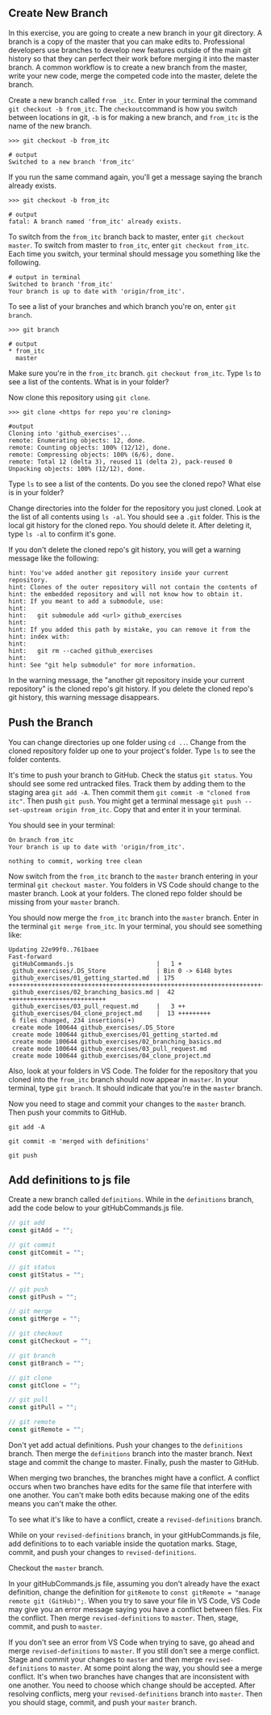 ## Create New Branch

In this exercise, you are going to create a new branch in your git directory. A branch is a copy of the master that you can make edits to. Professional developers use branches to develop new features outside of the main git history so that they can perfect their work before merging it into the master branch. A common workflow is to create a new branch from the master, write your new code, merge the competed code into the master, delete the branch.

Create a new branch called `from _itc`. Enter in your terminal the command `git checkout -b from_itc`. The `checkout`command is how you switch between locations in git, `-b` is for making a new branch, and `from_itc` is the name of the new branch.

```
>>> git checkout -b from_itc

# output
Switched to a new branch 'from_itc'
```

If you run the same command again, you'll get a message saying the branch already exists.

```
>>> git checkout -b from_itc

# output
fatal: A branch named 'from_itc' already exists.
```

To switch from the `from_itc` branch back to master, enter `git checkout master`. To switch from master to `from_itc`, enter `git checkout from_itc`. Each time you switch, your terminal should message you something like the following.

```
# output in terminal
Switched to branch 'from_itc'
Your branch is up to date with 'origin/from_itc'.
```

To see a list of your branches and which branch you're on, enter `git branch`.

```
>>> git branch

# output
* from_itc
  master
```

Make sure you're in the `from_itc` branch. `git checkout from_itc`. Type `ls` to see a list of the contents. What is in your folder?

Now clone this repository using `git clone`.

```
>>> git clone <https for repo you're cloning>

#output
Cloning into 'github_exercises'...
remote: Enumerating objects: 12, done.
remote: Counting objects: 100% (12/12), done.
remote: Compressing objects: 100% (6/6), done.
remote: Total 12 (delta 3), reused 11 (delta 2), pack-reused 0
Unpacking objects: 100% (12/12), done.
```

Type `ls` to see a list of the contents. Do you see the cloned repo? What else is in your folder?

Change directories into the folder for the repository you just cloned. Look at the list of all contents using `ls -al`. You should see a `.git` folder. This is the local git history for the cloned repo. You should delete it. After deleting it, type `ls -al` to confirm it's gone.

If you don't delete the cloned repo's git history, you will get a warning message like the following:

```
hint: You've added another git repository inside your current repository.
hint: Clones of the outer repository will not contain the contents of
hint: the embedded repository and will not know how to obtain it.
hint: If you meant to add a submodule, use:
hint:
hint:   git submodule add <url> github_exercises
hint:
hint: If you added this path by mistake, you can remove it from the
hint: index with:
hint:
hint:   git rm --cached github_exercises
hint:
hint: See "git help submodule" for more information.
```

In the warning message, the "another git repository inside your current repository" is the cloned repo's git history. If you delete the cloned repo's git history, this warning message disappears.

## Push the Branch

You can change directories up one folder using `cd ..`. Change from the cloned repository folder up one to your project's folder. Type `ls` to see the folder contents.

It's time to push your branch to GitHub. Check the status `git status`. You should see some red untracked files. Track them by adding them to the staging area `git add -A`. Then commit them `git commit -m "cloned from itc"`. Then push `git push`. You might get a terminal message `git push --set-upstream origin from_itc`. Copy that and enter it in your terminal.

You should see in your terminal:

```
On branch from_itc
Your branch is up to date with 'origin/from_itc'.

nothing to commit, working tree clean
```

Now switch from the `from_itc` branch to the `master` branch entering in your terminal `git checkout master`. You folders in VS Code should change to the master branch. Look at your folders. The cloned repo folder should be missing from your `master` branch.

You should now merge the `from_itc` branch into the `master` branch. Enter in the terminal `git merge from_itc`. In your terminal, you should see something like:

```
Updating 22e99f0..761baee
Fast-forward
 gitHubCommands.js                       |   1 +
 github_exercises/.DS_Store              | Bin 0 -> 6148 bytes
 github_exercises/01_getting_started.md  | 175 ++++++++++++++++++++++++++++++++++++++++++++++++++++++++++++++++++++++++++++++++++++++++++++++++++++++++++++++
 github_exercises/02_branching_basics.md |  42 +++++++++++++++++++++++++++
 github_exercises/03_pull_request.md     |   3 ++
 github_exercises/04_clone_project.md    |  13 +++++++++
 6 files changed, 234 insertions(+)
 create mode 100644 github_exercises/.DS_Store
 create mode 100644 github_exercises/01_getting_started.md
 create mode 100644 github_exercises/02_branching_basics.md
 create mode 100644 github_exercises/03_pull_request.md
 create mode 100644 github_exercises/04_clone_project.md
```

Also, look at your folders in VS Code. The folder for the repository that you cloned into the `from_itc` branch should now appear in `master`. In your terminal, type `git branch`. It should indicate that you're in the `master` branch.

Now you need to stage and commit your changes to the `master` branch. Then push your commits to GitHub.

```
git add -A

git commit -m 'merged with definitions'

git push
```

## Add definitions to js file

Create a new branch called `definitions`. While in the `definitions` branch, add the code below to your gitHubCommands.js file.

```js
// git add
const gitAdd = "";

// git commit
const gitCommit = "";

// git status
const gitStatus = "";

// git push
const gitPush = "";

// git merge
const gitMerge = "";

// git checkout
const gitCheckout = "";

// git branch
const gitBranch = "";

// git clone
const gitClone = "";

// git pull
const gitPull = "";

// git remote
const gitRemote = "";
```

Don't yet add actual definitions. Push your changes to the `definitions` branch. Then merge the `definitions` branch into the master branch. Next stage and commit the change to master. Finally, push the master to GitHub.

When merging two branches, the branches might have a conflict. A conflict occurs when two branches have edits for the same file that interfere with one another. You can't make both edits because making one of the edits means you can't make the other.

To see what it's like to have a conflict, create a `revised-definitions` branch.

While on your `revised-definitions` branch, in your gitHubCommands.js file, add definitions to to each variable inside the quotation marks. Stage, commit, and push your changes to `revised-definitions`.

Checkout the `master` branch.

In your gitHubCommands.js file, assuming you don't already have the exact definition, change the definition for `gitRemote` to `const gitRemote = "manage remote git (GitHub)";`. When you try to save your file in VS Code, VS Code may give you an error message saying you have a conflict between files. Fix the conflict. Then merge `revised-definitions` to `master`. Then, stage, commit, and push to `master`.

If you don't see an error from VS Code when trying to save, go ahead and merge `revised-definitions` to `master`. If you still don't see a merge conflict. Stage and commit your changes to `master` and then merge `revised-definitions` to `master`. At some point along the way, you should see a merge conflict. It's when two branches have changes that are inconsistent with one another. You need to choose which change should be accepted. After resolving conflicts, merg your `revised-definitions` branch into `master`. Then you should stage, commit, and push your `master` branch.
